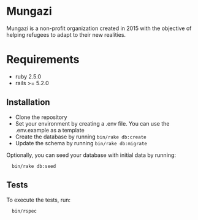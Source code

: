 # Mungazi

Mungazi is a non-profit organization created in 2015 with the objective of
helping refugees to adapt to their new realities.


# Requirements

* ruby 2.5.0
* rails >= 5.2.0

## Installation

* Clone the repository
* Set your environment by creating a .env file. You can use the .env.example as
a template
* Create the database by running `bin/rake db:create`
* Update the schema by running `bin/rake db:migrate`

Optionally, you can seed your database with initial data by running:

```
  bin/rake db:seed
```


## Tests

To execute the tests, run:

```
  bin/rspec
```
